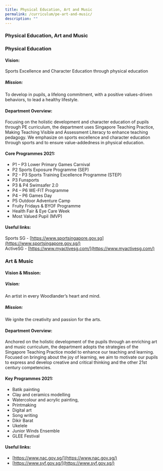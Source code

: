 ```yaml
---
title: Physical Education, Art and Music
permalink: /curriculum/pe-art-and-music/
description: ""
---
```

### **Physical Education, Art and Music**
### **Physical Education**
#### **Vision:**
Sports Excellence and Character Education through physical education

##### **Mission:**
To develop in pupils, a lifelong commitment, with a positive values-driven behaviors, to lead a healthy lifestyle.

#### **Department Overview:**
Focusing on the holistic development and character education of pupils through PE curriculum, the department uses Singapore Teaching Practice, Making Teaching Visible and Assessment Literacy to enhance teaching pedagogy. We emphasize on sports excellence and character education through sports and to ensure value-addedness in physical education. 

#### **Core Programmes 2021:**
*   P1 – P3 Lower Primary Games Carnival
*   P2 Sports Exposure Programme (SEP)
*   P2 - P3 Sports Training Excellence Programme (STEP)
*   P3 Funsports
*   P3 &amp; P4 Swimsafer 2.0
*   P4 – P6 WE-FIT Programme
*   P4 – P6 Games Day
*   P5 Outdoor Adventure Camp
*   Fruity Fridays &amp; BYOF Programme
*   Health Fair &amp; Eye Care Week
*   Most Valued Pupil (MVP)

#### **Useful links:**
Sports SG - [https://www.sportsingapore.gov.sg](https://www.sportsingapore.gov.sg/)<br>
ActiveSG - [https://www.myactivesg.com/](https://www.myactivesg.com/)

### **Art &amp; Music**
#### **Vision &amp; Mission:**
##### **Vision:**
An artist in every Woodlander’s heart and mind.

##### **Mission:**
We ignite the creativity and passion for the arts.

#### **Department Overview:**
Anchored on the holistic development of the pupils through an enriching art and music curriculum, the department adopts the strategies of the Singapore Teaching Practice model to enhance our teaching and learning. Focused on bringing about the joy of learning, we aim to motivate our pupils to express and develop creative and critical thinking and the other 21st century competencies.

#### **Key Programmes 2021:**
*   Batik painting
*   Clay and ceramics modelling
*   Watercolour and acrylic painting,
*   Printmaking
*   Digital art
*   Song writing
*   Dikir Barat
*   Ukelele
*   Junior Winds Ensemble
*   GLEE Festival

#### **Useful links:**
*   [https://www.nac.gov.sg/](https://www.nac.gov.sg/)
*   [https://www.syf.gov.sg/](https://www.syf.gov.sg/)